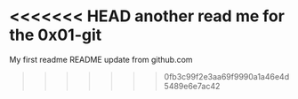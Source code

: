 <<<<<<< HEAD
another read me for the 0x01-git
=======
My first readme
README update from github.com
>>>>>>> 0fb3c99f2e3aa69f9990a1a46e4d5489e6e7ac42
